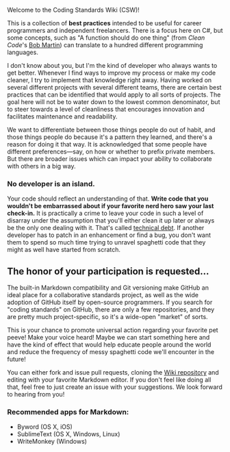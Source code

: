 Welcome to the Coding Standards Wiki (CSW)!

This is a collection of **best practices** intended to be useful for career programmers and independent freelancers. There is a focus here on C#, but some concepts, such as "A function should do one thing" (from _Clean Code_'s [Bob Martin](http://blog.objectmentor.com/articles/2009/09/11/one-thing-extract-till-you-drop)) can translate to a hundred different programming languages.

I don't know about you, but I'm the kind of developer who always wants to get better. Whenever I find ways to improve my process or make my code cleaner, I try to implement that knowledge right away. Having worked on several different projects with several different teams, there are certain best practices that can be identified that would apply to all sorts of projects. The goal here will not be to water down to the lowest common denominator, but to steer towards a level of cleanliness that encourages innovation and facilitates maintenance and readability.

We want to differentiate between those things people do out of habit, and those things people do because it's a pattern they learned, and there's a reason for doing it that way. It is acknowledged that some people have different preferences&mdash;say, on how or whether to prefix private members. But there are broader issues which can impact your ability to collaborate with others in a big way.

### No developer is an island.
Your code should reflect an understanding of that. **Write code that you wouldn't be embarrassed about if your favorite nerd hero saw your last check-in.** It is practically a crime to leave your code in such a level of disarray under the assumption that you'll either clean it up later or always be the only one dealing with it. That's called [technical debt](http://www.codinghorror.com/blog/2009/02/paying-down-your-technical-debt). If another developer has to patch in an enhancement or find a bug, you don't want them to spend so much time trying to unravel spaghetti code that they might as well have started from scratch.

## The honor of your participation is requested...
The built-in Markdown compatibility and Git versioning make GitHub an ideal place for a collaborative standards project, as well as the wide adoption of GitHub itself by open-source programmers. If you search for "coding standards" on GitHub, there are only a few repositories, and they are pretty much project-specific, so it's a wide-open "market" of sorts.

This is your chance to promote universal action regarding your favorite pet peeve! Make your voice heard! Maybe we can start something here and have the kind of effect that would help educate people around the world and reduce the frequency of messy spaghetti code we'll encounter in the future!

You can either fork and issue pull requests, cloning the [Wiki repository](https://github.com/lorddev/coding-standards.wiki.git) and editing with your favorite Markdown editor. If you don't feel like doing all that, feel free to just create an issue with your suggestions. We look forward to hearing from you!

### Recommended apps for Markdown:

- Byword (OS X, iOS)
- SublimeText (OS X, Windows, Linux)
- WriteMonkey (Windows)